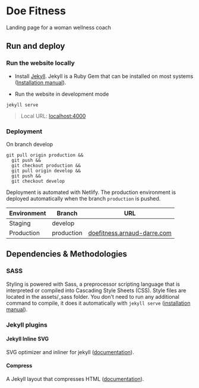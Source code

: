 # Doe Fitness

Landing page for a woman wellness coach

## Run and deploy

### Run the website locally

- Install [Jekyll](https://jekyllrb.com/). Jekyll is a Ruby Gem that can be installed on most systems ([Installation manual](https://jekyllrb.com/docs/installation/)).

- Run the website in development mode

```
jekyll serve
```

> Local URL: [localhost:4000](http://localhost:4000)

### Deployment

On branch develop

```
git pull origin production &&
  git push &&
  git checkout production &&
  git pull origin develop &&
  git push &&
  git checkout develop
```

Deployment is automated with Netlify. The production environment is deployed automatically when the branch `production` is pushed.

| Environment | Branch | URL |
| --- | --- | --- |
| Staging | develop | |
| Production | production | [doefitness.arnaud-darre.com](https://doefitness.arnaud-darre.com/) |

## Dependencies & Methodologies

### SASS

Styling is powered with Sass, a preprocessor scripting language that is interpreted or compiled into Cascading Style Sheets (CSS).
Style files are located in the assets/_sass folder. You don't need to run any additional command to compile, it does it automatically with `jekyll serve` ([installation manual](https://sass-lang.com/install)).

### Jekyll plugins

#### Jekyll Inline SVG

SVG optimizer and inliner for jekyll ([documentation](https://github.com/sdumetz/jekyll-inline-svg)).

#### Compress

A Jekyll layout that compresses HTML ([documentation](http://jch.penibelst.de/)).
